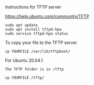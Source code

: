Instructions for TFTP server

https://help.ubuntu.com/community/TFTP

```
sudo apt update
sudo apt install tftpd-hpa
sudo service tftpd-hpa status

```

To copy your file to the TFTP server

```
cp YOURFILE /var/lib/tftpboot/

```

For Ubuntu 20.04.1
```
The TFTP folder is in /tftp

cp YOURFILE /tftp/

```

